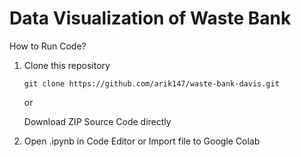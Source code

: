 # Data Visualization of Waste Bank 

How to Run Code?
1. Clone this repository
    ```
    git clone https://github.com/arik147/waste-bank-davis.git
    ```
    or
   
    Download ZIP Source Code directly

2. Open .ipynb in Code Editor or Import file to Google Colab